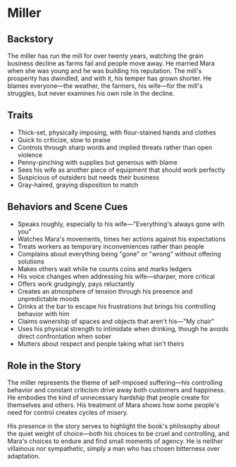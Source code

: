 # Miller

## Backstory

The miller has run the mill for over twenty years, watching the grain business decline as farms fail and people move away. He married Mara when she was young and he was building his reputation. The mill's prosperity has dwindled, and with it, his temper has grown shorter. He blames everyone—the weather, the farmers, his wife—for the mill's struggles, but never examines his own role in the decline.

## Traits

- Thick-set, physically imposing, with flour-stained hands and clothes
- Quick to criticize, slow to praise
- Controls through sharp words and implied threats rather than open violence
- Penny-pinching with supplies but generous with blame
- Sees his wife as another piece of equipment that should work perfectly
- Suspicious of outsiders but needs their business
- Gray-haired, graying disposition to match

## Behaviors and Scene Cues

- Speaks roughly, especially to his wife—"Everything's always gone with you"
- Watches Mara's movements, times her actions against his expectations
- Treats workers as temporary inconveniences rather than people
- Complains about everything being "gone" or "wrong" without offering solutions
- Makes others wait while he counts coins and marks ledgers
- His voice changes when addressing his wife—sharper, more critical
- Offers work grudgingly, pays reluctantly
- Creates an atmosphere of tension through his presence and unpredictable moods
- Drinks at the bar to escape his frustrations but brings his controlling behavior with him
- Claims ownership of spaces and objects that aren't his—"My chair"
- Uses his physical strength to intimidate when drinking, though he avoids direct confrontation when sober
- Mutters about respect and people taking what isn't theirs

## Role in the Story

The miller represents the theme of self-imposed suffering—his controlling behavior and constant criticism drive away both customers and happiness. He embodies the kind of unnecessary hardship that people create for themselves and others. His treatment of Mara shows how some people's need for control creates cycles of misery.

His presence in the story serves to highlight the book's philosophy about the quiet weight of choice—both his choices to be cruel and controlling, and Mara's choices to endure and find small moments of agency. He is neither villainous nor sympathetic, simply a man who has chosen bitterness over adaptation. 